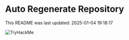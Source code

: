 # Auto Regenerate Repository

This README was last updated: 2025-01-04 19:18:17

 ![TryHackMe](https://tryhackme.com/badge/533634)
